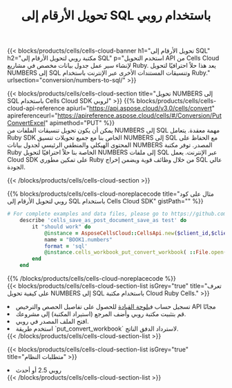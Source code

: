 ﻿---
title:  تحويل الأرقام إلى SQL باستخدام روبي
description:  استخدام Aspose.Cells Cloud SDK لـ Ruby لتحويل ملف بتنسيق NUMBERS إلى ملف بتنسيق SQL.
kwords: Excel, Convert NUMBERS to SQL, REST, Ruby
howto: How to convert NUMBERS to SQL using Aspose.Cells Cloud Ruby library.
---
{{< blocks/products/cells/cells-cloud-banner h1="تحويل الأرقام إلى SQL" h2="مكتبة روبي لتحويل الأرقام إلى SQL" p="استخدم التحويل API من Cells Cloud لإنشاء سير عمل جدول بيانات مخصص في مشاريع Ruby. يعد هذا حلاً احترافيًا لتحويل NUMBERS إلى SQL وتنسيقات المستندات الأخرى عبر الإنترنت باستخدام Ruby." urlsection="conversion/numbers-to-sql/" >}}

{{< blocks/products/cells/cells-cloud-section title="تحويل NUMBERS إلى SQL باستخدام Cells Cloud SDK لروبي" >}}
{{% blocks/products/cells/cells-cloud-api-reference apiurl="https://api.aspose.cloud/v3.0/cells/convert" apireferenceurl="https://apireference.aspose.cloud/cells/#/Conversion/PutConvertExcel" apimethod="PUT" %}}
<br/>
يمكن أن يكون تحويل تنسيقات الملفات من NUMBERS إلى SQL مهمة معقدة. يتعامل Ruby SDK الخاص بنا مع جميع تحويلات تنسيق NUMBERS إلى SQL مع الحفاظ على المحتوى الهيكلي والمنطقي الرئيسي لجدول بيانات NUMBERS المصدر. توفر مكتبة Ruby الخاصة بنا حلاً احترافيًا لتحويل NUMBERS إلى ملفات SQL عبر الإنترنت. يعمل Cloud SDK على تمكين مطوري Ruby من خلال وظائف قوية ويضمن إخراج SQL عالي الجودة.

{{< /blocks/products/cells/cells-cloud-section >}}

{{% blocks/products/cells/cells-cloud-noreplacecode title="مثال على كود روبي لتحويل الأرقام إلى SQL باستخدام Cells Cloud SDK" gistPath="" %}}
 
```ruby
# For complete examples and data files, please go to https://github.com/aspose-cells-cloud/aspose-cells-cloud-ruby/
    describe 'cells_save_as_post_document_save_as test' do
        it "should work" do
            @instance = AsposeCellsCloud::CellsApi.new($client_id,$client_secret,"v3.0","https://api.aspose.cloud/")
            name = "BOOK1.numbers"
            format = 'sql'
            @instance.cells_workbook_put_convert_workbook( ::File.open(File.expand_path("data/"+name),"r")  {|io| io.read(io.size) },{:format=>format})     
        end
    end
```
 
{{% /blocks/products/cells/cells-cloud-noreplacecode %}}
<br/>
{{< blocks/products/cells/cells-cloud-section-list isGrey="true" title="تعرف على كيفية تحويل NUMBERS إلى SQL باستخدام مكتبة Cloud Ruby Cells." >}}
<li> تسجيل حساب في<a href="https://dashboard.aspose.cloud/">لوحة القيادة</a> للحصول على تفاصيل الحصص والترخيص API مجانًا</li>
<li>قم بتثبيت مكتبة روبي وأضف المرجع (استيراد المكتبة) إلى مشروعك.</li>
<li>افتح الملف المصدر في روبي.</li>
<li>استخدم طريقة `put_convert_workbook` لاسترداد الدفق الناتج.</li>
{{< /blocks/products/cells/cells-cloud-section-list >}}

{{< blocks/products/cells/cells-cloud-section-list isGrey="true" title="متطلبات النظام" >}}
<li>روبي 2.5 أو أحدث</li>
{{< /blocks/products/cells/cells-cloud-section-list >}}
